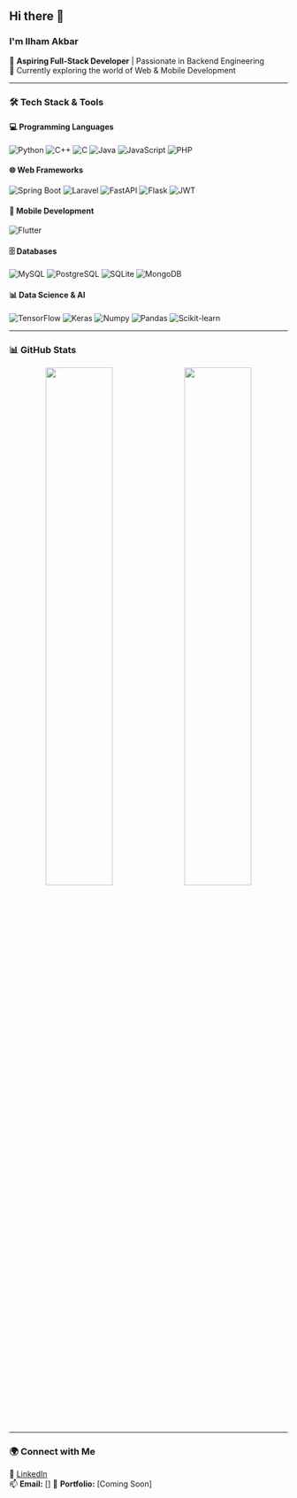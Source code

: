 ## Hi there 👋  
### I'm Ilham Akbar  

🚀 **Aspiring Full-Stack Developer** | Passionate in Backend Engineering  
🎯 Currently exploring the world of Web & Mobile Development  

---

### 🛠 **Tech Stack & Tools**  

#### **💻 Programming Languages**
![Python](https://img.shields.io/badge/Python-3776AB?style=for-the-badge&logo=python&logoColor=white)
![C++](https://img.shields.io/badge/C++-00599C?style=for-the-badge&logo=c%2B%2B&logoColor=white)
![C](https://img.shields.io/badge/C-A8B9CC?style=for-the-badge&logo=c&logoColor=black)
![Java](https://img.shields.io/badge/Java-007396?style=for-the-badge&logo=java&logoColor=white)
![JavaScript](https://img.shields.io/badge/JavaScript-F7DF1E?style=for-the-badge&logo=javascript&logoColor=black)
![PHP](https://img.shields.io/badge/PHP-777BB4?style=for-the-badge&logo=php&logoColor=white)

#### **🌐 Web Frameworks**
![Spring Boot](https://img.shields.io/badge/Spring%20Boot-6DB33F?style=for-the-badge&logo=springboot&logoColor=white)
![Laravel](https://img.shields.io/badge/Laravel-FF2D20?style=for-the-badge&logo=laravel&logoColor=white)
![FastAPI](https://img.shields.io/badge/FastAPI-009688?style=for-the-badge&logo=fastapi&logoColor=white)
![Flask](https://img.shields.io/badge/Flask-000000?style=for-the-badge&logo=flask&logoColor=white)
![JWT](https://img.shields.io/badge/JWT-000000?style=for-the-badge&logo=jsonwebtokens&logoColor=white)

#### **📱 Mobile Development**
![Flutter](https://img.shields.io/badge/Flutter-02569B?style=for-the-badge&logo=flutter&logoColor=white)

#### **🗄 Databases**
![MySQL](https://img.shields.io/badge/MySQL-4479A1?style=for-the-badge&logo=mysql&logoColor=white)
![PostgreSQL](https://img.shields.io/badge/PostgreSQL-4169E1?style=for-the-badge&logo=postgresql&logoColor=white)
![SQLite](https://img.shields.io/badge/SQLite-003B57?style=for-the-badge&logo=sqlite&logoColor=white)
![MongoDB](https://img.shields.io/badge/MongoDB-47A248?style=for-the-badge&logo=mongodb&logoColor=white)

#### **📊 Data Science & AI**
![TensorFlow](https://img.shields.io/badge/TensorFlow-FF6F00?style=for-the-badge&logo=tensorflow&logoColor=white)
![Keras](https://img.shields.io/badge/Keras-D00000?style=for-the-badge&logo=keras&logoColor=white)
![Numpy](https://img.shields.io/badge/Numpy-013243?style=for-the-badge&logo=numpy&logoColor=white)
![Pandas](https://img.shields.io/badge/Pandas-150458?style=for-the-badge&logo=pandas&logoColor=white)
![Scikit-learn](https://img.shields.io/badge/Scikit--learn-F7931E?style=for-the-badge&logo=scikit-learn&logoColor=white)

---

### 📊 **GitHub Stats**
<div align="center">
  <img src="https://github-readme-stats.vercel.app/api?username=Ilham9675&show_icons=true&theme=radical&t=123456" width="49%">
  <img src="https://github-readme-stats.vercel.app/api/top-langs/?username=Ilham9675&layout=compact&theme=radical&t=123456" width="49%">
</div>

---

### 🌍 **Connect with Me**
💼 [LinkedIn](https://www.linkedin.com/in/ilhamakbar)  
📫 **Email:** []
🚀 **Portfolio:** [Coming Soon]  

